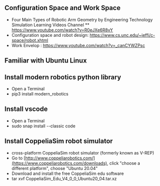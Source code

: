 
##  Configuration Space and Work Space
* Four Main Types of Robotic Arm Geometry by Engineering Technology Simulation Learning Videos Channel
** https://www.youtube.com/watch?v=R0eJXe6R8vY
* Configuration space and robot design: https://www.cs.unc.edu/~jeffi/c-space/robot.xhtml
* Work Envelop : https://www.youtube.com/watch?v=_canCYWZPsc

## Familiar with Ubuntu Linux 

## Install modern robotics python library 
* Open a Terminal
* pip3 install modern_robotics

## Install vscode 
* Open a Terminal
* sudo snap install --classic code

## Install CoppeliaSim robot simulator 
* cross-platform CoppeliaSim robot simulator (formerly known as V-REP)
* Go to [http://www.coppeliarobotics.com/](https://www.coppeliarobotics.com/downloads), click "choose a different platform", choose "Ubuntu 20.04"
* Download and install the free CoppeliaSim edu software
* tar xvf CoppeliaSim_Edu_V4_0_0_Ubuntu20_04.tar.xz



